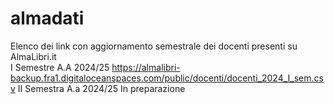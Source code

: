 # almadati

Elenco dei link con aggiornamento semestrale dei docenti presenti su AlmaLibri.it  
I Semestre A.A 2024/25 https://almalibri-backup.fra1.digitaloceanspaces.com/public/docenti/docenti_2024_I_sem.csv
II Semestra A.a 2024/25 In preparazione

